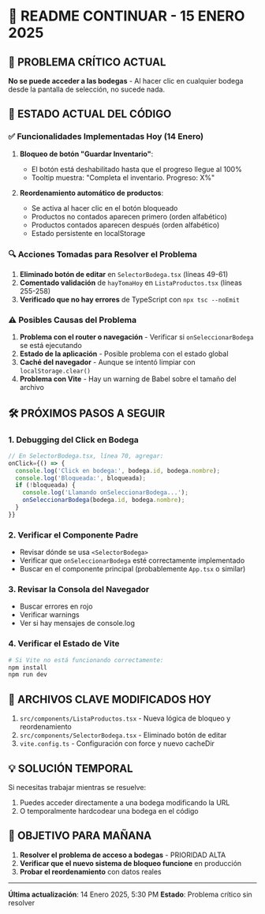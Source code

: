 # 🚨 README CONTINUAR - 15 ENERO 2025

## 🔴 PROBLEMA CRÍTICO ACTUAL
**No se puede acceder a las bodegas** - Al hacer clic en cualquier bodega desde la pantalla de selección, no sucede nada.

## 📍 ESTADO ACTUAL DEL CÓDIGO

### ✅ Funcionalidades Implementadas Hoy (14 Enero)
1. **Bloqueo de botón "Guardar Inventario"**:
   - El botón está deshabilitado hasta que el progreso llegue al 100%
   - Tooltip muestra: "Completa el inventario. Progreso: X%"
   
2. **Reordenamiento automático de productos**:
   - Se activa al hacer clic en el botón bloqueado
   - Productos no contados aparecen primero (orden alfabético)
   - Productos contados aparecen después (orden alfabético)
   - Estado persistente en localStorage

### 🔍 Acciones Tomadas para Resolver el Problema
1. **Eliminado botón de editar** en `SelectorBodega.tsx` (líneas 49-61)
2. **Comentado validación** de `hayTomaHoy` en `ListaProductos.tsx` (líneas 255-258)
3. **Verificado que no hay errores** de TypeScript con `npx tsc --noEmit`

### ⚠️ Posibles Causas del Problema
1. **Problema con el router o navegación** - Verificar si `onSeleccionarBodega` se está ejecutando
2. **Estado de la aplicación** - Posible problema con el estado global
3. **Caché del navegador** - Aunque se intentó limpiar con `localStorage.clear()`
4. **Problema con Vite** - Hay un warning de Babel sobre el tamaño del archivo

## 🛠️ PRÓXIMOS PASOS A SEGUIR

### 1. Debugging del Click en Bodega
```javascript
// En SelectorBodega.tsx, línea 70, agregar:
onClick={() => {
  console.log('Click en bodega:', bodega.id, bodega.nombre);
  console.log('Bloqueada:', bloqueada);
  if (!bloqueada) {
    console.log('Llamando onSeleccionarBodega...');
    onSeleccionarBodega(bodega.id, bodega.nombre);
  }
}}
```

### 2. Verificar el Componente Padre
- Revisar dónde se usa `<SelectorBodega>` 
- Verificar que `onSeleccionarBodega` esté correctamente implementado
- Buscar en el componente principal (probablemente `App.tsx` o similar)

### 3. Revisar la Consola del Navegador
- Buscar errores en rojo
- Verificar warnings
- Ver si hay mensajes de console.log

### 4. Verificar el Estado de Vite
```bash
# Si Vite no está funcionando correctamente:
npm install
npm run dev
```

## 📂 ARCHIVOS CLAVE MODIFICADOS HOY
1. `src/components/ListaProductos.tsx` - Nueva lógica de bloqueo y reordenamiento
2. `src/components/SelectorBodega.tsx` - Eliminado botón de editar
3. `vite.config.ts` - Configuración con force y nuevo cacheDir

## 💡 SOLUCIÓN TEMPORAL
Si necesitas trabajar mientras se resuelve:
1. Puedes acceder directamente a una bodega modificando la URL
2. O temporalmente hardcodear una bodega en el código

## 🎯 OBJETIVO PARA MAÑANA
1. **Resolver el problema de acceso a bodegas** - PRIORIDAD ALTA
2. **Verificar que el nuevo sistema de bloqueo funcione** en producción
3. **Probar el reordenamiento** con datos reales

---
**Última actualización**: 14 Enero 2025, 5:30 PM
**Estado**: Problema crítico sin resolver